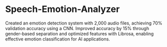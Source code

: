 # Speech-Emotion-Analyzer
 Created an emotion detection system with 2,000 audio files, achieving 70% validation accuracy using a CNN. Improved accuracy by 15% through gender-based separation and optimized features with Librosa, enabling effective emotion classification for AI applications.
